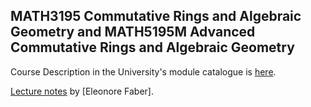 ## MATH3195 Commutative Rings and Algebraic Geometry and MATH5195M Advanced Commutative Rings and Algebraic Geometry

Course Description in the University's module catalogue is [here](https://webprod3.leeds.ac.uk/catalogue/dynmodules.asp?Y=202324&m=MATH-3195).

[Lecture notes]() by [Eleonore Faber].
